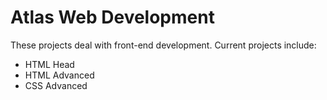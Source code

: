 # Atlas Web Development

These projects deal with front-end development.
Current projects include:
- HTML Head
- HTML Advanced
- CSS Advanced
